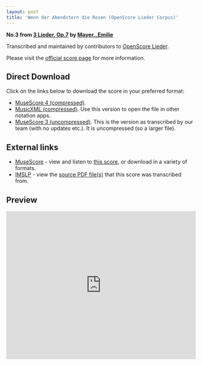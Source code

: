 ```yaml
---
layout: post
title: 'Wenn der Abendstern die Rosen (OpenScore Lieder Corpus)'
---
```


__No.3 from [3 Lieder, Op.7](https://fourscoreandmore.org/openscore/lieder/Mayer%2C_Emilie/3_Lieder%2C_Op.7/) by [Mayer,_Emilie](https://fourscoreandmore.org/openscore/lieder/Mayer%2C_Emilie)__

Transcribed and maintained by contributors to [OpenScore Lieder].

Please visit the [official score page] for more information.

[official score page]: https://musescore.com/openscore-lieder-corpus/scores/5841419
[OpenScore Lieder]: https://musescore.com/openscore-lieder-corpus

## Direct Download

Click on the links below to download the score in your preferred format:
- [MuseScore 4 (compressed)](https://fourscoreandmore.org/openscore/lieder/Mayer%2C_Emilie/3_Lieder%2C_Op.7/3_Wenn_der_Abendstern_die_Rosen.mscz).
- [MusicXML (compressed)](https://fourscoreandmore.org/openscore/lieder/Mayer%2C_Emilie/3_Lieder%2C_Op.7/3_Wenn_der_Abendstern_die_Rosen.mxl). Use this version to open the file in other notation apps.
- [MuseScore 3 (uncompressed)](https://raw.githubusercontent.com/OpenScore/Lieder/refs/heads/main/scores/Mayer%2C_Emilie/3_Lieder%2C_Op.7/3_Wenn_der_Abendstern_die_Rosen/lc5841419.mscx). This is the version as transcribed by our team (with no updates etc.). It is uncompressed (so a larger file).

## External links

- [MuseScore] - view and listen to [this score][MuseScore], or download in a variety of formats.
- [IMSLP] - view the [source PDF file(s)][IMSLP] that this score was transcribed from.

[MuseScore]: https://musescore.com/score/5841419
[IMSLP]: https://imslp.org/wiki/Special:ReverseLookup/133722

## Preview

<iframe width="100%" height="394" src="https://musescore.com/openscore-lieder-corpus/scores/5841419/embed" frameborder="0" allowfullscreen allow="autoplay; fullscreen"></iframe>
